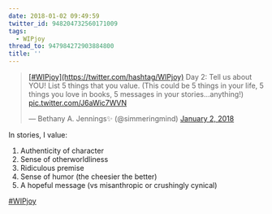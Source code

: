 ```yaml
---
date: 2018-01-02 09:49:59
twitter_id: 948204732560171009
tags:
  - WIPjoy
thread_to: 947984272903884800
title: ''
---
```


<blockquote class="twitter-tweet"><p lang="en" dir="ltr"><a href="https://twitter.com/hashtag/WIPjoy?src=hash&amp;ref_src=twsrc%5Etfw">[#WIPjoy](https://twitter.com/hashtag/WIPjoy)</a> Day 2: Tell us about YOU! List 5 things that you value. (This could be 5 things in your life, 5 things you love in books, 5 messages in your stories...anything!) <a href="https://t.co/J6aWic7WVN">pic.twitter.com/J6aWic7WVN</a></p>&mdash; Bethany A. Jennings✨ (@simmeringmind) <a href="https://twitter.com/simmeringmind/status/948067329300197376?ref_src=twsrc%5Etfw">January 2, 2018</a></blockquote>
<script async src="https://platform.twitter.com/widgets.js" charset="utf-8"></script>

In stories, I value:
1. Authenticity of character
2. Sense of otherworldliness
3. Ridiculous premise
4. Sense of humor (the cheesier the better)
5. A hopeful message (vs misanthropic or crushingly cynical)

[#WIPjoy](https://twitter.com/hashtag/WIPjoy)
